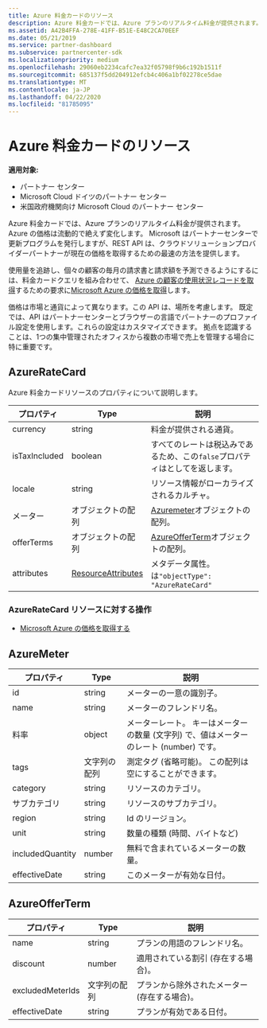 ```yaml
---
title: Azure 料金カードのリソース
description: Azure 料金カードでは、Azure プランのリアルタイム料金が提供されます。
ms.assetid: A42B4FFA-278E-41FF-B51E-E48C2CA70EEF
ms.date: 05/21/2019
ms.service: partner-dashboard
ms.subservice: partnercenter-sdk
ms.localizationpriority: medium
ms.openlocfilehash: 29060eb2234cafc7ea32f05798f9b6c192b1511f
ms.sourcegitcommit: 685137f5dd204912efcb4c406a1bf02278ce5dae
ms.translationtype: MT
ms.contentlocale: ja-JP
ms.lasthandoff: 04/22/2020
ms.locfileid: "81785095"
---
```

# <a name="azure-rate-card-resources"></a>Azure 料金カードのリソース

**適用対象:**

- パートナー センター
- Microsoft Cloud ドイツのパートナー センター
- 米国政府機関向け Microsoft Cloud のパートナー センター

Azure 料金カードでは、Azure プランのリアルタイム料金が提供されます。 Azure の価格は流動的で絶えず変化します。 Microsoft はパートナーセンターで更新プログラムを発行しますが、REST API は、クラウドソリューションプロバイダーパートナーが現在の価格を取得するための最速の方法を提供します。

使用量を追跡し、個々の顧客の毎月の請求書と請求額を予測できるようにするには、料金カードクエリを組み合わせて、 [Azure の顧客の使用状況レコードを取得](get-a-customer-s-utilization-record-for-azure.md)するための要求に[Microsoft Azure の価格を取得](get-prices-for-microsoft-azure.md)します。

価格は市場と通貨によって異なります。この API は、場所を考慮します。 既定では、API はパートナーセンターとブラウザーの言語でパートナーのプロファイル設定を使用します。これらの設定はカスタマイズできます。 拠点を認識することは、1つの集中管理されたオフィスから複数の市場で売上を管理する場合に特に重要です。

## <a name="azureratecard"></a>AzureRateCard

Azure 料金カードリソースのプロパティについて説明します。

| プロパティ      | Type                                      | 説明                                                       |
|---------------|-------------------------------------------|-------------------------------------------------------------------|
| currency      | string                                    | 料金が提供される通貨。                     |
| isTaxIncluded | boolean                                   | すべてのレートは税込みであるため、この`false`プロパティはとしてを返します。 |
| locale        | string                                    | リソース情報がローカライズされるカルチャ。       |
| メーター        | オブジェクトの配列                          | [Azuremeter](#azuremeter)オブジェクトの配列。                       |
| offerTerms    | オブジェクトの配列                          | [AzureOfferTerm](#azureofferterm)オブジェクトの配列。               |
| attributes    | [ResourceAttributes](utility-resources.md#resourceattributes) | メタデータ属性。 は`"objectType": "AzureRateCard"`   |

### <a name="operations-on-the-azureratecard-resource"></a>AzureRateCard リソースに対する操作

- [Microsoft Azure の価格を取得する](get-prices-for-microsoft-azure.md)

## <a name="azuremeter"></a>AzureMeter

| プロパティ         | Type             | 説明                                                                                   |
|------------------|------------------|-----------------------------------------------------------------------------------------------|
| id               | string           | メーターの一意の識別子。                                                                    |
| name             | string           | メーターのフレンドリ名。                                                                   |
| 料率            | object           | メーターレート。 キーはメーターの数量 (文字列) で、値はメーターのレート (number) です。 |
| tags             | 文字列の配列 | 測定タグ (省略可能)。 この配列は空にすることができます。                                                 |
| category         | string           | リソースのカテゴリ。                                                                     |
| サブカテゴリ      | string           | リソースのサブカテゴリ。                                                                 |
| region           | string           | Id のリージョン。                                                                             |
| unit             | string           | 数量の種類 (時間、バイトなど)                                                     |
| includedQuantity | number           | 無料で含まれているメーターの数量。                                               |
| effectiveDate    | string           | このメーターが有効な日付。                                                             |

## <a name="azureofferterm"></a>AzureOfferTerm

| プロパティ         | Type             | 説明                             |
|------------------|------------------|-----------------------------------------|
| name             | string           | プランの用語のフレンドリ名。        |
| discount         | number           | 適用されている割引 (存在する場合)。           |
| excludedMeterIds | 文字列の配列 | プランから除外されたメーター (存在する場合)。 |
| effectiveDate    | string           | プランが有効である日付。        |
